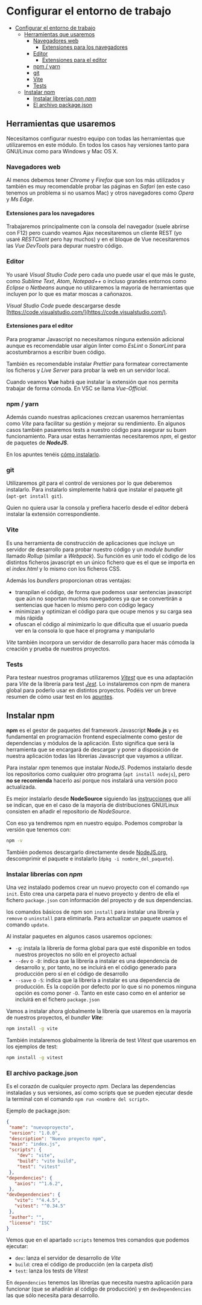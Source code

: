 # Configurar el entorno de trabajo
- [Configurar el entorno de trabajo](#configurar-el-entorno-de-trabajo)
  - [Herramientas que usaremos](#herramientas-que-usaremos)
    - [Navegadores web](#navegadores-web)
      - [Extensiones para los navegadores](#extensiones-para-los-navegadores)
    - [Editor](#editor)
      - [Extensiones para el editor](#extensiones-para-el-editor)
    - [npm / yarn](#npm--yarn)
    - [git](#git)
    - [Vite](#vite)
    - [Tests](#tests)
  - [Instalar npm](#instalar-npm)
    - [Instalar librerías con _npm_](#instalar-librerías-con-npm)
    - [El archivo package.json](#el-archivo-packagejson)


## Herramientas que usaremos
Necesitamos configurar nuestro equipo con todas las herramientas que utilizaremos en este módulo. En todos los casos hay versiones tanto para GNU/Linux como para Windows y Mac OS X.

### Navegadores web
Al menos debemos tener _Chrome_ y _Firefox_ que son los más utilizados y también es muy recomendable probar las páginas en _Safari_ (en este caso tenemos un problema si no usamos Mac) y otros navegadores como _Opera_ y _Ms Edge_.

#### Extensiones para los navegadores
Trabajaremos principalmente con la consola del navegador (suele abrirse con F12) pero cuando veamos Ajax necesitaremos un cliente REST (yo usaré _RESTClient_ pero hay muchos) y en el bloque de Vue necesitaremos las _Vue DevTools_ para depurar nuestro código.

### Editor
Yo usaré _Visual Studio Code_ pero cada uno puede usar el que más le guste, como _Sublime Text_, _Atom_, _Notepad++_ o incluso grandes entornos como _Eclipse_ o _Netbeans_ aunque no utilizaremos la mayoría de herramientas que incluyen por lo que es matar moscas a cañonazos.

_Visual Studio Code_ puede descargarse desde [https://code.visualstudio.com/](https://code.visualstudio.com/).

####  Extensiones para el editor
Para programar Javascript no necesitamos ninguna extensión adicional aunque es recomendable usar algún linter como _EsLint_ o _SonarLint_ para acostumbrarnos a escribir buen código. 

También es recomendable instalar _Prettier_ para formatear correctamente los ficheros y _Live Server_ para probar la web en un servidor local. 

Cuando veamos **Vue** habrá que instalar la extensión que nos permita trabajar de forma cómoda. En VSC se llama _Vue-Official_.

### npm / yarn
Además cuando nuestras aplicaciones crezcan usaremos herramientas como _Vite_ para facilitar su gestión y mejorar su rendimiento. En algunos casos también pasaremos tests a nuestro código para asegurar su buen funcionamiento. Para usar estas herramientas necesitaremos _npm_, el gestor de paquetes de **_NodeJS_**. 

En los apuntes tenéis [cómo instalarlo](#instalar-npm).

### git
Utilizaremos _git_ para el control de versiones por lo que deberemos instalarlo. Para instalarlo simplemente habrá que instalar el paquete git (`apt-get install git`).

Quien no quiera usar la consola y prefiera hacerlo desde el editor deberá instalar la extensión correspondiente.

### Vite
Es una herramienta de construcción de aplicaciones que incluye un servidor de desarrollo para probar nuestro código y un _module bundler_ llamado _Rollup_ (similar a _Webpack_). Su función es unir todo el código de los distintos ficheros javascript en un único fichero que es el que se importa en el _index.html_ y lo mismo con los ficheros CSS.

Además los _bundlers_ proporcionan otras ventajas:
- transpilan el código, de forma que podemos usar sentencias javascript que aún no soportan muchos navegadores ya que se convertirán a sentencias que hacen lo mismo pero con código legacy
- minimizan y optimizan el código para que ocupe menos y su carga sea más rápida
- ofuscan el código al minimizarlo lo que dificulta que el usuario pueda ver en la consola lo que hace el programa y manipularlo

_Vite_ también incorpora un servidor de desarrollo para hacer más cómoda la creación y prueba de nuestros proyectos.

### Tests
Para testear nuestros programas utilizaremos [_Vitest_](https://vitest.dev/) que es una adaptación para _Vite_ de la librería para test [_Jest_](https://jestjs.io/es-ES/). Lo instalaremos con npm de manera global para poderlo usar en distintos proyectos. Podéis ver un breve resumen de cómo usar test en los [apuntes](./tests.md).

## Instalar npm
**npm** es el gestor de paquetes del framework Javascript **Node.js** y es fundamental en programación frontend especialmente como gestor de dependencias y módulos de la aplicación. Esto significa que será la herramienta que se encargará de descargar y poner a disposición de nuestra aplicación todas las librerías Javascript que vayamos a utilizar.

Para instalar _npm_ tenemos que instalar _NodeJS_. Podemos instalarlo desde los repositorios como cualquier otro programa (`apt install nodejs`), pero **no se recomienda** hacerlo así porque nos instalará una versión poco actualizada. 

Es mejor instalarlo desde **NodeSource** siguiendo las [instrucciones](https://nodejs.org/es/download/package-manager) que allí se indican, que en el caso de la mayoría de distribuciones GNU/Linux consisten en añadir el repositorio de _NodeSource_.

Con eso ya tendremos npm en nuestro equipo. Podemos comprobar la versión que tenemos con:

```bash
npm -v
```

También podemos descargarlo directamente desde [NodeJS.org](https://nodejs.org/es/download/), descomprimir el paquete e instalarlo (`dpkg -i nombre_del_paquete`).

### Instalar librerías con _npm_
Una vez instalado podemos crear un nuevo proyecto con el comando `npm init`. Esto crea una carpeta para el nuevo proyecto y dentro de ella el fichero `package.json` con información del proyecto y de sus dependencias.

los comandos básicos de npm son `install` para instalar una librería y `remove` o `uninstall` para eliminarla. Para actualizar un paquete usamos el comando `update`. 

Al instalar paquetes en algunos casos usaremos opciones:
- `-g`: instala la librería de forma global para que esté disponible en todos nuestros proyectos no sólo en el proyecto actual
- `--dev` o `-D`: indica que la librería a instalar es una dependencia de desarrollo y, por tanto, no se incluirá en el código generado para producción pero sí en el código de desarrollo
- `--save` o `-S`: indica que la librería a instalar es una dependencia de producción. Es la copción por defecto por lo que si no ponemos ninguna opción es como poner `-D`. Tanto en este caso como en el anterior se incluirá en el fichero `package.json`

Vamos a instalar ahora globalmente la librería que usaremos en la mayoría de nuestros proyectos, el _bundler_ **_Vite_**:

```bash
npm install -g vite
```

También instalaremos globalmente la librería de test _Vitest_ que usaremos en los ejemplos de test:

```bash
npm install -g vitest
```

### El archivo package.json
Es el corazón de cualquier proyecto _npm_. Declara las dependencias instaladas y sus versiones, así como scripts que se pueden ejecutar desde la terminal con el comando `npm run <nombre del script>`.

Ejemplo de package.json:
```json
{
 "name": "nuevoproyecto",
 "version": "1.0.0",
 "description": "Nuevo proyecto npm",
 "main": "index.js",
 "scripts": {
    "dev": "vite",
    "build": "vite build",
    "test": "vitest"
 },
"dependencies": {
   "axios": "^1.6.2",
 },
"devDependencies": {
   "vite": "^4.4.5",
   "vitest": "^0.34.5"
 },
 "author": "",
 "license": "ISC"
}
```

Vemos que en el apartado `scripts` tenemos tres comandos que podemos ejecutar:
- `dev`: lanza el servidor de desarrollo de _Vite_
- `build`: crea el código de producción (en la carpeta _dist_)
- `test`: lanza los tests de _Vitest_

En `dependencies` tenemos las librerías que necesita nuestra aplicación para funcionar (que se añadirán al código de producción) y en `devDependencies` las que sólo necesita para desarrollo.

